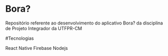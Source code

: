 # Bora?

Repositório referente ao desenvolvimento do aplicativo Bora? da disciplina de Projeto Integrador da UTFPR-CM

#Tecnologias

React Native
Firebase
Nodejs
